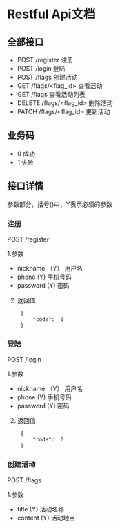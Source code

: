 # Restful Api文档


## 全部接口
+ POST /register       注册
+ POST /login          登陆
+ POST /flags           创建活动
+ GET /flags/<flag_id>   查看活动
+ GET /flags               查看活动列表
+ DELETE /flags/<flag_id>   删除活动
+ PATCH /flags/<flag_id>   更新活动




## 业务码
+ 0     成功
+ 1     失败


## 接口详情

参数部分，括号()中，Y表示必须的参数

### 注册
POST /register

1.参数
+ nickname  （Y） 用户名
+ phone     (Y) 手机号码
+ password  (Y) 密码

2. 返回值

        { 
            "code":  0
        }

### 登陆
POST /login

1.参数
+ nickname  （Y） 用户名
+ phone     (Y) 手机号码
+ password  (Y) 密码

2. 返回值

        {
            "code":  0
        }
        
### 创建活动
POST /flags

1.参数
+ title (Y) 活动名称
+ content (Y) 活动地点

